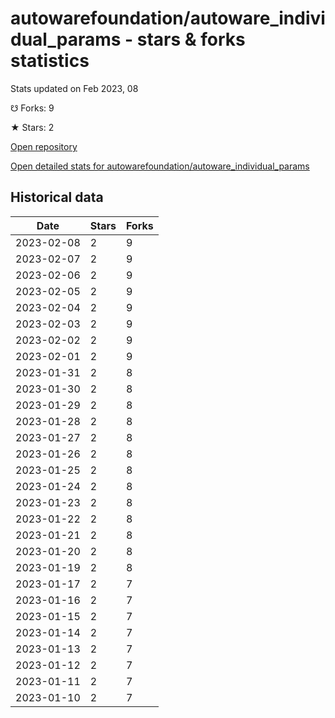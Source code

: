 # autowarefoundation/autoware_individual_params - stars & forks statistics

Stats updated on Feb 2023, 08

☋ Forks: 9

★ Stars: 2

[Open repository](https://github.com/autowarefoundation/autoware_individual_params)

[Open detailed stats for autowarefoundation/autoware_individual_params](https://reviewgithub.com/rep/autowarefoundation/autoware_individual_params)

## Historical data
| Date | Stars | Forks |
|------|-------|-------|
| 2023-02-08 | 2 | 9 | 
| 2023-02-07 | 2 | 9 | 
| 2023-02-06 | 2 | 9 | 
| 2023-02-05 | 2 | 9 | 
| 2023-02-04 | 2 | 9 | 
| 2023-02-03 | 2 | 9 | 
| 2023-02-02 | 2 | 9 | 
| 2023-02-01 | 2 | 9 | 
| 2023-01-31 | 2 | 8 | 
| 2023-01-30 | 2 | 8 | 
| 2023-01-29 | 2 | 8 | 
| 2023-01-28 | 2 | 8 | 
| 2023-01-27 | 2 | 8 | 
| 2023-01-26 | 2 | 8 | 
| 2023-01-25 | 2 | 8 | 
| 2023-01-24 | 2 | 8 | 
| 2023-01-23 | 2 | 8 | 
| 2023-01-22 | 2 | 8 | 
| 2023-01-21 | 2 | 8 | 
| 2023-01-20 | 2 | 8 | 
| 2023-01-19 | 2 | 8 | 
| 2023-01-17 | 2 | 7 | 
| 2023-01-16 | 2 | 7 | 
| 2023-01-15 | 2 | 7 | 
| 2023-01-14 | 2 | 7 | 
| 2023-01-13 | 2 | 7 | 
| 2023-01-12 | 2 | 7 | 
| 2023-01-11 | 2 | 7 | 
| 2023-01-10 | 2 | 7 | 

